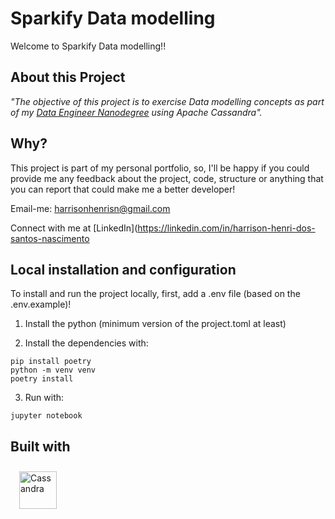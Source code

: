 # Sparkify Data modelling

Welcome to Sparkify Data modelling!!

## About this Project

_"The objective of this project is to exercise Data modelling concepts as part of my [Data Engineer Nanodegree](https://www.udacity.com/course/data-engineer-nanodegree--nd027?gclid=CjwKCAjwrranBhAEEiwAzbhNtX2u0Cgqf42F_UgP68QhJ381lLzPJXH_MUBvquNKyhMGQZfr34Lh4hoCJKoQAvD_BwE&utm_campaign=19167921312_c_individuals&utm_keyword=udacity%20data%20engineering_e&utm_medium=ads_r&utm_source=gsem_brand&utm_term=143524475719) using Apache Cassandra"._

## Why?

This project is part of my personal portfolio, so, I'll be happy if you could provide me any feedback about the project, code, structure or anything that you can report that could make me a better developer!

Email-me: harrisonhenrisn@gmail.com

Connect with me at [LinkedIn](https://linkedin.com/in/harrison-henri-dos-santos-nascimento

## Local installation and configuration

To install and run the project locally, first, add a .env file (based on the .env.example)!

1. Install the python (minimum version of the project.toml at least)

2. Install the dependencies with:

```=sh
pip install poetry
python -m venv venv
poetry install
```

3. Run with:

```=sh
jupyter notebook
```

## Built with

<div>
<img align="left" alt="Cassandra" width="60px" style="margin-left:1em; margin-top:10px" src="https://symbols.getvecta.com/stencil_261/2_apache-cassandra.a6e8516e93.svg" />
<br /><br /><br /><br />
</div>
